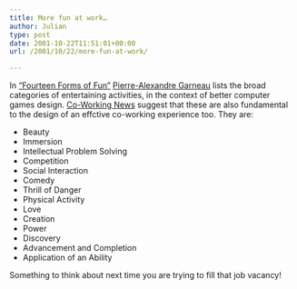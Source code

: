 ```yaml
---
title: More fun at work…
author: Julian
type: post
date: 2001-10-22T11:51:01+00:00
url: /2001/10/22/more-fun-at-work/

---
```

In [&#8220;Fourteen Forms of Fun&#8221;][1] [Pierre-Alexandre Garneau][2] lists the broad categories of entertaining activities, in the context of better computer games design. [Co-Working News][3] suggest that these are also fundamental to the design of an effctive co-working experience too. They are:

  * Beauty
  * Immersion
  * Intellectual Problem Solving
  * Competition
  * Social Interaction
  * Comedy
  * Thrill of Danger
  * Physical Activity
  * Love
  * Creation
  * Power
  * Discovery
  * Advancement and Completion
  * Application of an Ability 

Something to think about next time you are trying to fill that job vacancy!

 [1]: http://www.gamasutra.com/features/20011012/garneau_01.htm
 [2]: mailto:paganator@geocities.com
 [3]: http://www.technography.com/3/coworking302.html